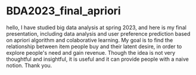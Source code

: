 # BDA2023_final_apriori
hello, I have studied big data analysis at spring 2023, and here is my final presentation, including data analysis and user preference prediction based on apriori algorithm and colaborative learning.
My goal is to find the relationship between item people buy and their latent desire, in order to explore people's need and gain revenue.
Though the idea is not very thoughtful and insightful, it is useful and it can provide people with a naive notion. Thank you.
